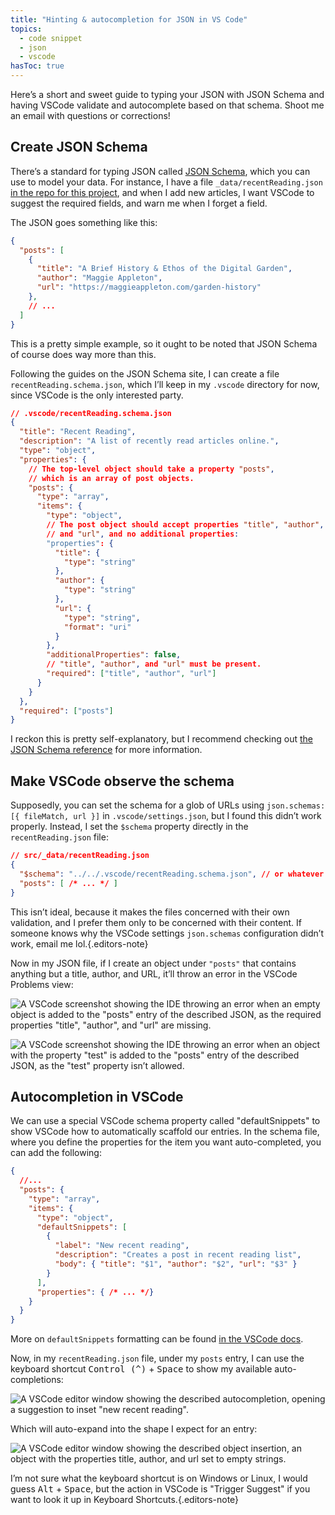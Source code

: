 ```yaml
---
title: "Hinting & autocompletion for JSON in VS Code"
topics:
  - code snippet
  - json
  - vscode
hasToc: true
---
```


Here’s a short and sweet guide to typing your JSON with JSON Schema and having VSCode validate and autocomplete based on that schema. Shoot me an email with questions or corrections!

## Create JSON Schema

There’s a standard for typing JSON called [JSON Schema](https://json-schema.org/), which you can use to model your data. For instance, I have a file `_data/recentReading.json` [in the repo for this project](https://github.com/xdesro/true-terrors/blob/main/src/_data/recentReading.json), and when I add new articles, I want VSCode to suggest the required fields, and warn me when I forget a field.

The JSON goes something like this:

```json
{
  "posts": [
    {
      "title": "A Brief History & Ethos of the Digital Garden",
      "author": "Maggie Appleton",
      "url": "https://maggieappleton.com/garden-history"
    },
    // ...
  ]
}
```

This is a pretty simple example, so it ought to be noted that JSON Schema of course does way more than this.

Following the guides on the JSON Schema site, I can create a file `recentReading.schema.json`, which I’ll keep in my `.vscode` directory for now, since VSCode is the only interested party.

```json
// .vscode/recentReading.schema.json
{
  "title": "Recent Reading",
  "description": "A list of recently read articles online.",
  "type": "object",
  "properties": {
    // The top-level object should take a property "posts",
    // which is an array of post objects.
    "posts": {
      "type": "array",
      "items": {
        "type": "object",
        // The post object should accept properties "title", "author",
        // and "url", and no additional properties:
        "properties": {
          "title": {
            "type": "string"
          },
          "author": {
            "type": "string"
          },
          "url": {
            "type": "string",
            "format": "uri"
          }
        },
        "additionalProperties": false,
        // "title", "author", and "url" must be present.
        "required": ["title", "author", "url"]
      }
    }
  },
  "required": ["posts"]
}
```

I reckon this is pretty self-explanatory, but I recommend checking out [the JSON Schema reference](https://json-schema.org/understanding-json-schema/reference) for more information.


## Make VSCode observe the schema

Supposedly, you can set the schema for a glob of URLs using `json.schemas: [{ fileMatch, url }]` in `.vscode/settings.json`, but I found this didn’t work properly. Instead, I set the `$schema` property directly in the `recentReading.json` file:

```json
// src/_data/recentReading.json
{
  "$schema": "../../.vscode/recentReading.schema.json", // or whatever the path to schema you created is, relative to the current JSON file.
  "posts": [ /* ... */ ]
}
```

This isn’t ideal, because it makes the files concerned with their own validation, and I prefer them only to be concerned with their content. If someone knows why the VSCode settings `json.schemas` configuration didn’t work, email me lol.{.editors-note}

Now in my JSON file, if I create an object under `"posts"` that contains anything but a title, author, and URL, it’ll throw an error in the VSCode Problems view:

<div class="subgrid two-col" style="--standard-column: 2 / span 10;">

![A VSCode screenshot showing the IDE throwing an error when an empty object is added to the "posts" entry of the described JSON, as the required properties "title", "author", and "url" are missing.](https://res.cloudinary.com/henry-codes/image/upload/v1736462618/CleanShot_2025-01-09_at_15.41.39_2x_icrwuq.png)

![A VSCode screenshot showing the IDE throwing an error when an object with the property "test" is added to the "posts" entry of the described JSON, as the "test" property isn’t allowed.](https://res.cloudinary.com/henry-codes/image/upload/v1736462617/CleanShot_2025-01-09_at_15.42.40_2x_itztpo.png)

</div>

## Autocompletion in VSCode

We can use a special VSCode schema property called "defaultSnippets" to show VSCode how to automatically scaffold our entries. In the schema file, where you define the properties for the item you want auto-completed, you can add the following:


```json
{
  //...
  "posts": {
    "type": "array",
    "items": {
      "type": "object",
      "defaultSnippets": [
        {
          "label": "New recent reading",
          "description": "Creates a post in recent reading list",
          "body": { "title": "$1", "author": "$2", "url": "$3" }
        }
      ],
      "properties": { /* ... */}
    }
  }
}
```

More on `defaultSnippets` formatting can be found [in the VSCode docs](https://code.visualstudio.com/Docs/languages/json#_define-snippets-in-json-schemas).

Now, in my `recentReading.json` file, under my `posts` entry, I can use the keyboard shortcut <kbd>Control (^)</kbd> + <kbd>Space</kbd> to show my available auto-completions:

![A VSCode editor window showing the described autocompletion, opening a suggestion to inset "new recent reading".](https://res.cloudinary.com/henry-codes/image/upload/v1736463740/CleanShot_2025-01-09_at_15.56.59_2x_xy9t8a.png)

Which will auto-expand into the shape I expect for an entry:

![A VSCode editor window showing the described object insertion, an object with the properties title, author, and url set to empty strings.](https://res.cloudinary.com/henry-codes/image/upload/v1736463761/CleanShot_2025-01-09_at_16.02.36_2x_mc9yln.png)

I’m not sure what the keyboard shortcut is on Windows or Linux, I would guess <kbd>Alt</kbd> + <kbd>Space</kbd>, but the action in VSCode is "Trigger Suggest" if you want to look it up in Keyboard Shortcuts.{.editors-note}